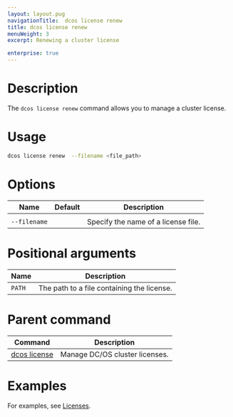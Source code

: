 ```yaml
---
layout: layout.pug
navigationTitle:  dcos license renew
title: dcos license renew
menuWeight: 3
excerpt: Renewing a cluster license

enterprise: true
---
```


# Description
The `dcos license renew` command allows you to manage a cluster license.

# Usage

```bash
dcos license renew  --filename <file_path>
```

# Options

| Name | Default | Description |
|---------|-------------|-------------|
|   |   |   |
| `--filename`   |             |  Specify the name of a license file. |


# Positional arguments

| Name |  Description |
|---------|-------------|
| `PATH`  |   The path to a file containing the license. |

# Parent command

| Command | Description |
|---------|-------------|
| [dcos license](/1.12/cli/command-reference/dcos-license/) | Manage DC/OS cluster licenses. |

# Examples
For examples, see [Licenses](/1.12/administering-clusters/licenses/).
